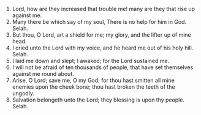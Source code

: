 1. Lord, how are they increased that trouble me! many are they that rise up against me.
2. Many there be which say of my soul, There is no help for him in God. Selah.
3. But thou, O Lord, art a shield for me; my glory, and the lifter up of mine head.
4. I cried unto the Lord with my voice, and he heard me out of his holy hill. Selah.
5. I laid me down and slept; I awaked; for the Lord sustained me.
6. I will not be afraid of ten thousands of people, that have set themselves against me round about.
7. Arise, O Lord; save me, O my God; for thou hast smitten all mine enemies upon the cheek bone; thou hast broken the teeth of the ungodly.
8. Salvation belongeth unto the Lord; they blessing is upon thy people. Selah.
